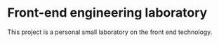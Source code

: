 # Front-end engineering laboratory  
This project is a personal small laboratory on the front end technology.  

